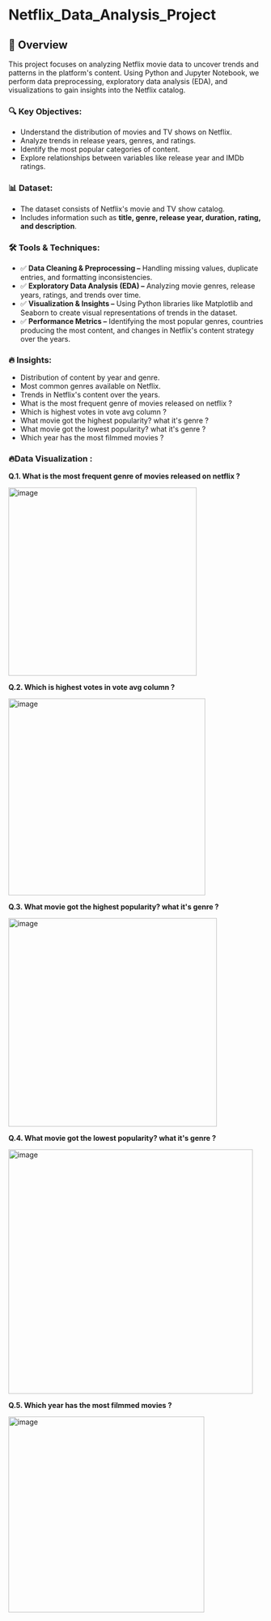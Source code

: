 # Netflix_Data_Analysis_Project

## 📖 Overview

This project focuses on analyzing Netflix movie data to uncover trends and patterns in the platform's content. Using Python and Jupyter Notebook, we perform data preprocessing, exploratory data analysis (EDA), and visualizations to gain insights into the Netflix catalog.

### 🔍 Key Objectives:
- Understand the distribution of movies and TV shows on Netflix.
- Analyze trends in release years, genres, and ratings.
- Identify the most popular categories of content.
- Explore relationships between variables like release year and IMDb ratings.

### 📊 Dataset:
- The dataset consists of Netflix's movie and TV show catalog.
- Includes information such as **title, genre, release year, duration, rating, and description**.

### 🛠️ Tools & Techniques:
- ✅ **Data Cleaning & Preprocessing –** Handling missing values, duplicate entries, and formatting inconsistencies.
- ✅ **Exploratory Data Analysis (EDA) –** Analyzing movie genres, release years, ratings, and trends over time.
- ✅ **Visualization & Insights –** Using Python libraries like Matplotlib and Seaborn to create visual representations of trends in the dataset.
- ✅ **Performance Metrics –** Identifying the most popular genres, countries producing the most content, and changes in Netflix's content strategy over the years.

### 🔥 Insights:
- Distribution of content by year and genre.
- Most common genres available on Netflix.
- Trends in Netflix's content over the years.
- What is the most frequent genre of movies released on netflix ?
- Which is highest votes in vote avg column ?
- What movie got the highest popularity? what it's genre ?
- What movie got the lowest popularity? what it's genre ?
- Which year has the most filmmed movies ?

### 🔥Data Visualization **:**

**Q.1. What is the most frequent genre of movies released on netflix ?**

<img width="372" alt="image" src="https://github.com/user-attachments/assets/7a81f7b6-04ed-482a-8795-7000fb9a7162" />

**Q.2. Which is highest votes in vote avg column ?**

<img width="389" alt="image" src="https://github.com/user-attachments/assets/56954f40-350b-4b05-a55a-41a779fac973" />

**Q.3. What movie got the highest popularity? what it's genre ?**

<img width="412" alt="image" src="https://github.com/user-attachments/assets/82cc2b86-c378-4d1c-9859-9551d493c44c" />

**Q.4. What movie got the lowest popularity? what it's genre ?**

<img width="483" alt="image" src="https://github.com/user-attachments/assets/0aed1373-6a23-4096-9cb4-ba551ea791d0" />

**Q.5. Which year has the most filmmed movies ?**

<img width="387" alt="image" src="https://github.com/user-attachments/assets/a7f014a4-e5cb-4d8f-98a3-e9d37a094c6e" />






